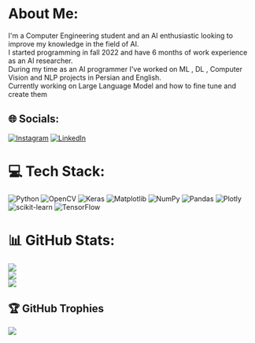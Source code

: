 # About Me:
I'm a Computer Engineering student and an AI enthusiastic looking to improve my knowledge in the field of AI.<br>I started programming in fall 2022 and have 6 months of work experience as an AI researcher.<br>During my time as an AI programmer I've worked on ML , DL , Computer Vision and NLP projects in Persian and English.<br>Currently working on Large Language Model and how to fine tune and create them


## 🌐 Socials:
[![Instagram](https://img.shields.io/badge/Instagram-%23E4405F.svg?logo=Instagram&logoColor=white)](https://instagram.com/https://www.instagram.com/hossein.seyyedi.himself/) [![LinkedIn](https://img.shields.io/badge/LinkedIn-%230077B5.svg?logo=linkedin&logoColor=white)](https://linkedin.com/in/https://www.linkedin.com/in/hossein-seyyedi-95b096270/) 

# 💻 Tech Stack:
![Python](https://img.shields.io/badge/python-3670A0?style=for-the-badge&logo=python&logoColor=ffdd54) ![OpenCV](https://img.shields.io/badge/opencv-%23white.svg?style=for-the-badge&logo=opencv&logoColor=white) ![Keras](https://img.shields.io/badge/Keras-%23D00000.svg?style=for-the-badge&logo=Keras&logoColor=white) ![Matplotlib](https://img.shields.io/badge/Matplotlib-%23ffffff.svg?style=for-the-badge&logo=Matplotlib&logoColor=black) ![NumPy](https://img.shields.io/badge/numpy-%23013243.svg?style=for-the-badge&logo=numpy&logoColor=white) ![Pandas](https://img.shields.io/badge/pandas-%23150458.svg?style=for-the-badge&logo=pandas&logoColor=white) ![Plotly](https://img.shields.io/badge/Plotly-%233F4F75.svg?style=for-the-badge&logo=plotly&logoColor=white) ![scikit-learn](https://img.shields.io/badge/scikit--learn-%23F7931E.svg?style=for-the-badge&logo=scikit-learn&logoColor=white) ![TensorFlow](https://img.shields.io/badge/TensorFlow-%23FF6F00.svg?style=for-the-badge&logo=TensorFlow&logoColor=white)
# 📊 GitHub Stats:
![](https://github-readme-stats.vercel.app/api?username=Noah-Himselff&theme=react&hide_border=false&include_all_commits=false&count_private=false)<br/>
![](https://github-readme-streak-stats.herokuapp.com/?user=Noah-Himselff&theme=react&hide_border=false)<br/>
![](https://github-readme-stats.vercel.app/api/top-langs/?username=Noah-Himselff&theme=react&hide_border=false&include_all_commits=false&count_private=false&layout=compact)

## 🏆 GitHub Trophies
![](https://github-profile-trophy.vercel.app/?username=Noah-Himselff&theme=radical&no-frame=false&no-bg=false&margin-w=4)

<!-- Proudly created with GPRM ( https://gprm.itsvg.in ) -->
